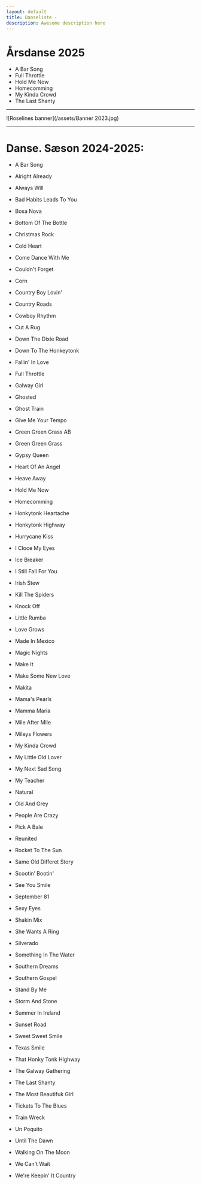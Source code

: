 ```yaml
---
layout: default
title: Danseliste -
description: Awesome description here
---
```




# Årsdanse 2025

* A Bar Song
* Full Throttle
* Hold Me Now
* Homecomming
* My Kinda Crowd
* The Last Shanty


---


![Roselines banner](/assets/Banner 2023.jpg)


---


# Danse. Sæson 2024-2025:

* A Bar Song
* Alright Already
* Always Will
* Bad Habits Leads To You
* Bosa Nova
* Bottom Of The Bottle
* Christmas Rock
* Cold Heart
* Come Dance With Me
* Couldn't Forget
* Corn
* Country Boy Lovin'
* Country Roads
* Cowboy Rhythm
* Cut A Rug
* Down The Dixie Road
* Down To The Honkeytonk
* Fallin' In Love
* Full Throttle
* Galway Girl
* Ghosted
* Ghost Train
* Give Me Your Tempo
* Green Green Grass AB
* Green Green Grass
* Gypsy Queen
* Heart Of An Angel
* Heave Away
* Hold Me Now
* Homecomming
* Honkytonk Heartache
* Honkytonk Highway
* Hurrycane Kiss
* I Cloce My Eyes
* Ice Breaker
* I Still Fall For You
* Irish Stew
* Kill The Spiders
* Knock Off
* Little Rumba
* Love Grows
* Made In Mexico
* Magic Nights
* Make It
* Make Some New Love
* Makita
* Mama's Pearls
* Mamma Maria
* Mile After Mile
* Mileys Flowers
* My Kinda Crowd
* My Little Old Lover
* My Next Sad Song
* My Teacher
* Natural
* Old And Grey
* People Are Crazy
* Pick A Bale
* Reunited
* Rocket To The Sun
* Same Old Differet Story
* Scootin’ Bootin'
* See You Smile
* September 81
* Sexy Eyes
* Shakin Mix
* She Wants A Ring
* Silverado
* Something In The Water
* Southern Dreams
* Southern Gospel
* Stand By Me
* Storm And Stone
* Summer In Ireland
* Sunset Road
* Sweet Sweet Smile
* Texas Smile
* That Honky Tonk Highway
* The Galway Gathering
* The Last Shanty
* The Most Beautifuk Girl
* Tickets To The Blues
  
* Train Wreck
* Un Poquito
* Until The Dawn
* Walking On The Moon
* We Can't Wait
* We're Keepin' It Country


